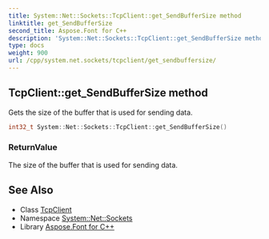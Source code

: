 ```yaml
---
title: System::Net::Sockets::TcpClient::get_SendBufferSize method
linktitle: get_SendBufferSize
second_title: Aspose.Font for C++
description: 'System::Net::Sockets::TcpClient::get_SendBufferSize method. Gets the size of the buffer that is used for sending data in C++.'
type: docs
weight: 900
url: /cpp/system.net.sockets/tcpclient/get_sendbuffersize/
---
```

## TcpClient::get_SendBufferSize method


Gets the size of the buffer that is used for sending data.

```cpp
int32_t System::Net::Sockets::TcpClient::get_SendBufferSize()
```


### ReturnValue

The size of the buffer that is used for sending data.

## See Also

* Class [TcpClient](../)
* Namespace [System::Net::Sockets](../../)
* Library [Aspose.Font for C++](../../../)
